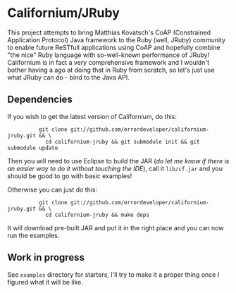 # Californium/JRuby

This project attempts to bring Matthias Kovatsch's CoAP (Constrained
Application Protocol) Java framework to the Ruby (well, JRuby) community
to enable future ReSTfull applications using CoAP and hopefully combine
"the nice" Ruby language with so-well-known performance of JRuby!
Californium is in fact a very comprehensive framework and I wouldn't
bother having a ago at doing that in Ruby from scratch, so let's just
use what JRuby can do - bind to the Java API.

## Dependencies

If you wish to get the latest version of Californium, do this:
```
          git clone git://github.com/errordeveloper/californium-jruby.git && \
            cd californium-jruby && git submodule init && git submodule update
```
Then you will need to use Eclipse to build the JAR (_do let me know
if there is an easier way to do it without touching the IDE_), call
it `lib/cf.jar` and you should be good to go with basic examples!

Otherwise you can just do this:
```
          git clone git://github.com/errordeveloper/californium-jruby.git && \
            cd californium-jruby && make deps
```

It will download pre-built JAR and put it in the right place and you
can now run the examples.

## Work in progress

See `examples` directory for starters, I'll try to make it a proper
thing once I figured what it will be like.
